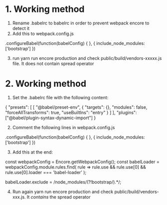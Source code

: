 # 1. Working method

1. Rename .babelrc to babelrc in order to prevent webpack encore to detect it
2. Add this to webpack.config.js

.configureBabel(function(babelConfig) {
}, {
     include_node_modules: ['bootstrap']
})

3. run yarn run encore production and check public/build/vendors-xxxxx.js file. It does not contain spread operator

# 2. Working method

1. Set the .babelrc file with the following content:


{
    "presets": [
      [
        "@babel/preset-env",
        {
          "targets": {},
          "modules": false,
          "forceAllTransforms": true,
          "useBuiltIns": "entry"
        }
      ]
    ],
    "plugins": ["@babel/plugin-syntax-dynamic-import"]
  }


2. Comment the following lines in webpack.config.js


.configureBabel(function(babelConfig) {
}, {
     include_node_modules: ['bootstrap']
})

3. Add this at the end:

const webpackConfig = Encore.getWebpackConfig();
const babelLoader = webpackConfig.module.rules.find(
  rule =>
    rule.use &&
    rule.use[0] &&
    rule.use[0].loader === 'babel-loader'
);

babelLoader.exclude = /node_modules\/(?!bootstrap\/).*/;

4. Run again yarn run encore production and check public/build/vendors-xxx.js. It *contains* the spread operator